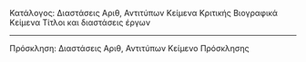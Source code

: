 Κατάλογος:
Διαστάσεις
Αριθ, Αντιτύπων
Κείμενα Κριτικής
Βιογραφικά Κείμενα
Τίτλοι και διαστάσεις έργων
__________________

Πρόσκληση:
Διαστάσεις
Αριθ, Αντιτύπων
Κείμενο Πρόσκλησης

